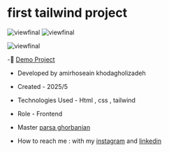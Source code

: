 # first tailwind project 

![viewfinal](https://github.com/amirhoseain-khodagholizadeh-web/first-tailwind-website/blob/main/assets/img/Capture.JPG)
![viewfinal](https://github.com/amirhoseain-khodagholizadeh-web/first-tailwind-website/blob/main/assets/img/Capture2.JPG)

![viewfinal](https://github.com/amirhoseain-khodagholizadeh-web/first-tailwind-website/blob/main/assets/img/Capture3.JPG)

-🔗 [Demo Project](https://amirhoseain-khodagholizadeh-web.github.io/first-tailwind-website/)

- Developed by amirhoseain khodagholizadeh

- Created - 2025/5

- Technologies Used - Html , css , tailwind

- Role - Frontend

- Master [parsa ghorbanian](https://github.com/parsaGhorbanian)

- How to reach me : with my [instagram](https://instagram.com/amirhoseain_kh.dev) and [linkedin](https://www.linkedin.com/in/amirhoseain-khodagholizadeh-web/)
